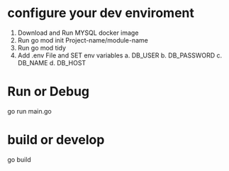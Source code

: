 # configure your dev enviroment
1. Download and Run MYSQL docker image
2. Run go mod init Project-name/module-name
3. Run go mod tidy
4. Add .env File and SET env variables a. DB_USER b. DB_PASSWORD c. DB_NAME d. DB_HOST



# Run or Debug
go run main.go

# build or develop
go build